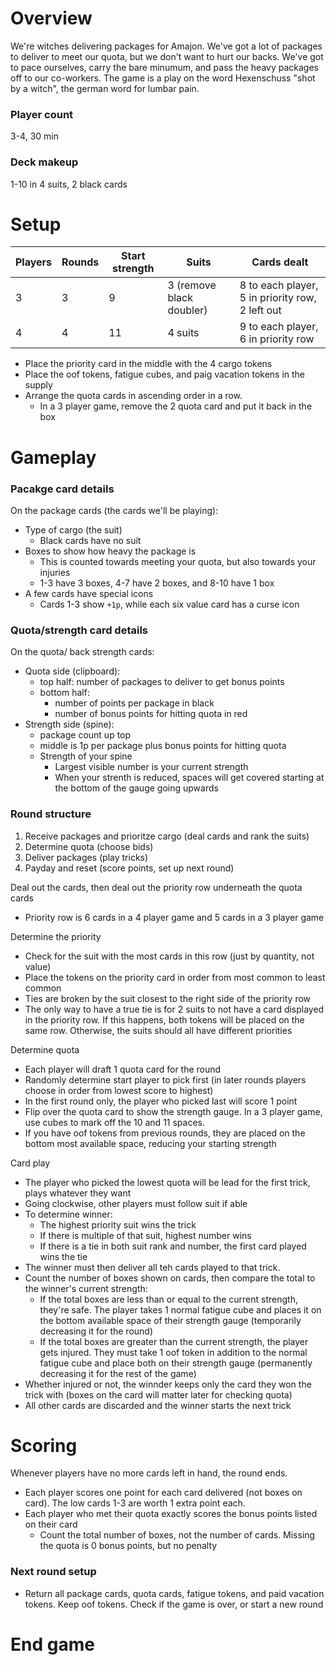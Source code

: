 # Overview
We're witches delivering packages for Amajon. We've got a lot of packages to deliver to meet our quota, but we don't want to hurt our backs. We've got to pace ourselves, carry the bare minumum, and pass the heavy packages off to our co-workers. The game is a play on the word Hexenschuss "shot by a witch", the german word for lumbar pain.

### Player count
3-4, 30 min

### Deck makeup
1-10 in 4 suits, 2 black cards

# Setup

| Players | Rounds | Start strength | Suits | Cards dealt|
|---------|--------|----------------|-------|------------|
| 3 | 3 | 9 | 3 (remove black doubler) | 8 to each player, 5 in priority row, 2 left out |
| 4 | 4 | 11 | 4 suits | 9 to each player, 6 in priority row |

- Place the priority card in the middle with the 4 cargo tokens
- Place the oof tokens, fatigue cubes, and paig vacation tokens in the supply 
- Arrange the quota cards in ascending order in a row.
    - In a 3 player game, remove the 2 quota card and put it back in the box


# Gameplay

### Pacakge card details
On the package cards (the cards we'll be playing):
- Type of cargo (the suit)
    - Black cards have no suit
- Boxes to show how heavy the package is
    - This is counted towards meeting your quota, but also towards your injuries
    - 1-3 have 3 boxes, 4-7 have 2 boxes, and 8-10 have 1 box
- A few cards have special icons
    - Cards 1-3 show `+1p`, while each six value card has a curse icon

### Quota/strength card details
On the quota/ back strength cards:
- Quota side (clipboard):
    - top half: number of packages to deliver to get bonus points
    - bottom half:
        - number of points per package in black
        - number of bonus points for hitting quota in red
- Strength side (spine):
    - package count up top
    - middle is 1p per package plus bonus points for hitting quota
    - Strength of your spine
        - Largest visible number is your current strength
        - When your strenth is reduced, spaces will get covered starting at the bottom of the gauge going upwards

### Round structure
1. Receive packages and prioritze cargo (deal cards and rank the suits)
2. Determine quota (choose bids)
3. Deliver packages (play tricks)
4. Payday and reset (score points, set up next round)

Deal out the cards, then deal out the priority row underneath the quota cards
- Priority row is 6 cards in a 4 player game and 5 cards in a 3 player game

Determine the priority
- Check for the suit with the most cards in this row (just by quantity, not value)
- Place the tokens on the priority card in order from most common to least common
- Ties are broken by the suit closest to the right side of the priority row
- The only way to have a true tie is for 2 suits to not have a card displayed in the priority row. If this happens, both tokens will be placed on the same row. Otherwise, the suits should all have different priorities

Determine quota
- Each player will draft 1 quota card for the round
- Randomly determine start player to pick first (in later rounds players choose in order from lowest score to highest)
- In the first round only, the player who picked last will score 1 point
- Flip over the quota card to show the strength gauge. In a 3 player game, use cubes to mark off the 10 and 11 spaces.
- If you have oof tokens from previous rounds, they are placed on the bottom most available space, reducing your starting strength

Card play
- The player who picked the lowest quota will be lead for the first trick, plays whatever they want
- Going clockwise, other players must follow suit if able
- To determine winner:
    - The highest priority suit wins the trick
    - If there is multiple of that suit, highest number wins
    - If there is a tie in both suit rank and number, the first card played wins the tie
- The winner must then deliver all teh cards played to that trick. 
- Count the number of boxes shown on cards, then compare the total to the winner's current strength:
    - If the total boxes are less than or equal to the current strength, they're safe. The player takes 1 normal fatigue cube and places it on the bottom available space of their strength gauge (temporarily decreasing it for the round)
    - If the total boxes are greater than the current strength, the player gets injured. They must take 1 oof token in addition to the normal fatigue cube and place both on their strength gauge (permanently decreasing it for the rest of the game)
- Whether injured or not, the winnder keeps only the card they won the trick with (boxes on the card will matter later for checking quota)
- All other cards are discarded and the winner starts the next trick

# Scoring

Whenever players have no more cards left in hand, the round ends.
- Each player scores one point for each card delivered (not boxes on card). The low cards 1-3 are worth 1 extra point each.
- Each player who met their quota exactly scores the bonus points listed on their card
    - Count the total number of boxes, not the number of cards. Missing the quota is 0 bonus points, but no penalty

### Next round setup
- Return all package cards, quota cards, fatigue tokens, and paid vacation tokens. Keep oof tokens. Check if the game is over, or start a new round


# End game
